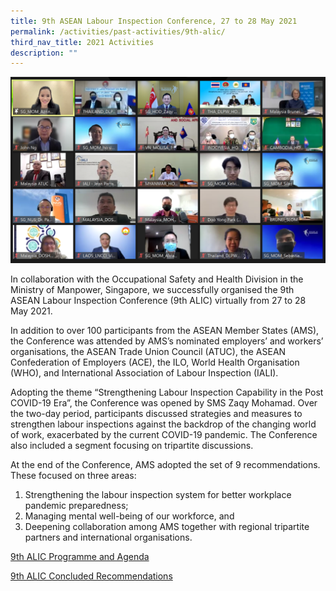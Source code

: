```yaml
---
title: 9th ASEAN Labour Inspection Conference, 27 to 28 May 2021
permalink: /activities/past-activities/9th-alic/
third_nav_title: 2021 Activities
description: ""
---
```






![Virtual Group Photo from 9th ALIC](/images/9th%20ALIC%20Group%20Photo.png)

In collaboration with the Occupational Safety and Health Division in the Ministry of Manpower, Singapore, we successfully organised the 9th ASEAN Labour Inspection Conference (9th ALIC) virtually from 27 to 28 May 2021.

In addition to over 100 participants from the ASEAN Member States (AMS), the Conference was attended by AMS’s nominated employers’ and workers’ organisations, the ASEAN Trade Union Council (ATUC), the ASEAN Confederation of Employers (ACE), the ILO, World Health Organisation (WHO), and International Association of Labour Inspection (IALI).

Adopting the theme “Strengthening Labour Inspection Capability in the Post COVID-19 Era”, the Conference was opened by SMS Zaqy Mohamad. Over the two-day period, participants discussed strategies and measures to strengthen labour inspections against the backdrop of the changing world of work, exacerbated by the current COVID-19 pandemic. The Conference also included a segment focusing on tripartite discussions.

At the end of the Conference, AMS adopted the set of 9 recommendations. These focused on three areas: 
1. Strengthening the labour inspection system for better workplace pandemic preparedness;
2. Managing mental well-being of our workforce, and
3. Deepening collaboration among AMS together with regional tripartite partners and international organisations.

[9th ALIC Programme and Agenda](/files/9th%20ALIC%20Concept%20Note%20and%20Agenda.pdf)

[9th ALIC Concluded Recommendations](/files/Concluded%20Recommendations%20for%209th%20ALIC.pdf)